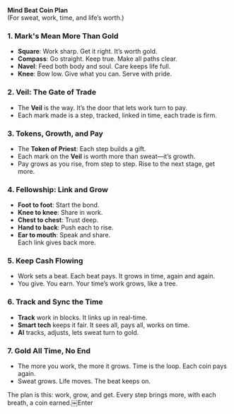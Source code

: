 **Mind Beat Coin Plan**  
(For sweat, work, time, and life’s worth.)

### 1. **Mark's Mean More Than Gold**

- **Square**: Work sharp. Get it right. It’s worth gold.
- **Compass**: Go straight. Keep true. Make all paths clear.
- **Navel**: Feed both body and soul. Care keeps life full.
- **Knee**: Bow low. Give what you can. Serve with pride.

### 2. **Veil: The Gate of Trade**

- The **Veil** is the way. It’s the door that lets work turn to pay.  
- Each mark made is a step, tracked, linked in time, each trade is firm.

### 3. **Tokens, Growth, and Pay**

- The **Token of Priest**: Each step builds a gift.  
- Each mark on the **Veil** is worth more than sweat—it’s growth.  
- Pay grows as you rise, from step to step. Rise to the next stage, get more.

### 4. **Fellowship: Link and Grow**

- **Foot to foot**: Start the bond.  
- **Knee to knee**: Share in work.  
- **Chest to chest**: Trust deep.  
- **Hand to back**: Push each to rise.  
- **Ear to mouth**: Speak and share.  
Each link gives back more.

### 5. **Keep Cash Flowing**

- Work sets a beat. Each beat pays. It grows in time, again and again.  
- You give. You earn. Your time’s work grows, like a tree.  

### 6. **Track and Sync the Time**

- **Track** work in blocks. It links up in real-time.  
- **Smart tech** keeps it fair. It sees all, pays all, works on time.  
- **AI** tracks, adjusts, lets sweat turn to gold.

### 7. **Gold All Time, No End**

- The more you work, the more it grows. Time is the loop. Each coin pays again.  
- Sweat grows. Life moves. The beat keeps on.  

The plan is this: work, grow, and get. Every step brings more, with each breath, a coin earned.￼Enter
